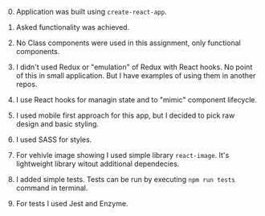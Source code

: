 0. Application was built using `create-react-app`.

1. Asked functionality was achieved. 

2. No Class components were used in this assignment, only functional components.

3. I didn't used Redux or "emulation" of Redux with React hooks. No point of this in small application. But I have examples of using them in another repos.

4. I use React hooks for managin state and to "mimic" component lifecycle.

5. I used mobile first approach for this app, but I decided to pick
raw design and basic styling.

6. I used SASS for styles.

7. For vehivle image showing I used simple library `react-image`. It's lightweight library witout additional dependecies.

8. I added simple tests. Tests can be run by executing `npm run tests` command in terminal.

9. For tests I used Jest and Enzyme.